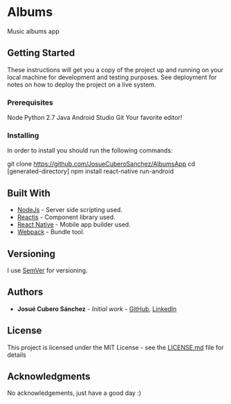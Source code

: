# Albums

Music albums app

## Getting Started

These instructions will get you a copy of the project up and running on your local machine for development and testing purposes. See deployment for notes on how to deploy the project on a live system.

### Prerequisites

Node
Python 2.7
Java
Android Studio
Git
Your favorite editor!

### Installing

In order to install you should run the following commands:

git clone https://github.com/JosueCuberoSanchez/AlbumsApp
cd [generated-directory]
npm install
react-native run-android

## Built With

* [NodeJs](https://reactjs.org/) - Server side scripting used.
* [Reactjs](https://reactjs.org/) - Component library used.
* [React Native](https://facebook.github.io/react-native/) - Mobile app builder used.
* [Webpack](https://reactjs.org/) - Bundle tool.

## Versioning

I use [SemVer](http://semver.org/) for versioning.

## Authors

* **Josué Cubero Sánchez** - *Initial work* - [GitHub](https://github.com/JosueCuberoSanchez), [LinkedIn](https://www.linkedin.com/in/josuecuberosanchez/)

## License

This project is licensed under the MIT License - see the [LICENSE.md](LICENSE.md) file for details

## Acknowledgments

No acknowledgements, just have a good day :)
